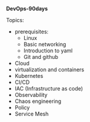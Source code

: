 **DevOps-90days**





Topics:
 -  prerequisites:
    - Linux
    - Basic networking
    - Introduction to yaml
    - Git and github
 -  Cloud
 -  virtualization and containers
 -  Kubernetes
 -  CI/CD
 -  IAC (Infrastructure as code)
 -  Observability
 -  Chaos engineering
 -  Policy
 -  Service Mesh   
   
